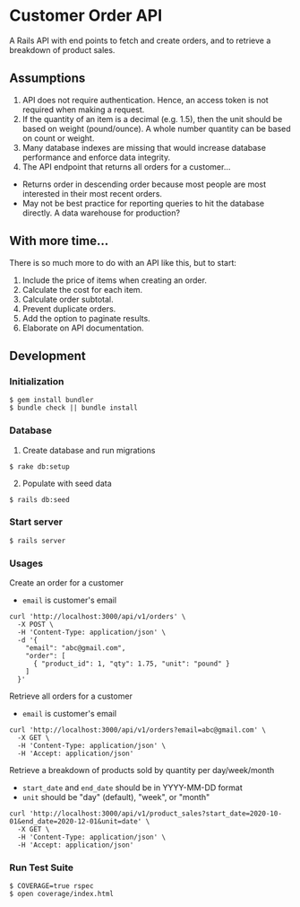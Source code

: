 # Customer Order API

A Rails API with end points to fetch and create orders, and to retrieve a breakdown of product sales.

## Assumptions
1. API does not require authentication. Hence, an access token is not required when making a request.
2. If the quantity of an item is a decimal (e.g. 1.5), then the unit should be based on weight (pound/ounce).
A whole number quantity can be based on count or weight.
3. Many database indexes are missing that would increase database performance and enforce data integrity.
4. The API endpoint that returns all orders for a customer...
  - Returns order in descending order because
  most people are most interested in their most recent orders.
  - May not be best practice for reporting queries to hit the database directly. A data warehouse for production?

## With more time...
There is so much more to do with an API like this, but to start:
1. Include the price of items when creating an order.
2. Calculate the cost for each item.
3. Calculate order subtotal.
4. Prevent duplicate orders.
5. Add the option to paginate results.
6. Elaborate on API documentation.

## Development

### Initialization
```shell
$ gem install bundler
$ bundle check || bundle install
```

### Database

1. Create database and run migrations
```shell
$ rake db:setup
```

2. Populate with seed data
```shell
$ rails db:seed
```

### Start server
```shell
$ rails server
```

### Usages

Create an order for a customer
- `email` is customer's email
```shell
curl 'http://localhost:3000/api/v1/orders' \
  -X POST \
  -H 'Content-Type: application/json' \
  -d '{
    "email": "abc@gmail.com",
    "order": [
      { "product_id": 1, "qty": 1.75, "unit": "pound" }
    ]
  }'
```

Retrieve all orders for a customer
- `email` is customer's email
```shell
curl 'http://localhost:3000/api/v1/orders?email=abc@gmail.com' \
  -X GET \
  -H 'Content-Type: application/json' \
  -H 'Accept: application/json'
```

Retrieve a breakdown of products sold by quantity per day/week/month
- `start_date` and `end_date` should be in YYYY-MM-DD format
- `unit` should be "day" (default), "week", or "month"
```shell
curl 'http://localhost:3000/api/v1/product_sales?start_date=2020-10-01&end_date=2020-12-01&unit=date' \
  -X GET \
  -H 'Content-Type: application/json' \
  -H 'Accept: application/json'
```

### Run Test Suite
```shell
$ COVERAGE=true rspec
$ open coverage/index.html
```
